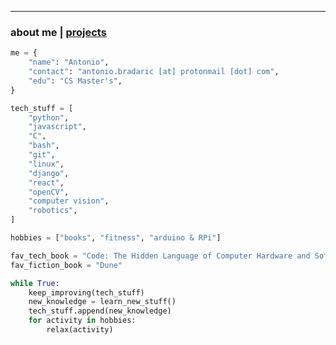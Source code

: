 * * *
### about me   |   [projects](./projects.html)
<!--* * *-->
<!--![Branching](https://i.imgur.com/0Wj2wwf.jpg)-->

```python
me = {
    "name": "Antonio",
    "contact": "antonio.bradaric [at] protonmail [dot] com",
    "edu": "CS Master's",
}

tech_stuff = [
    "python",
    "javascript",
    "C",
    "bash",
    "git",
    "linux",
    "django",
    "react",
    "openCV",
    "computer vision",
    "robotics",
]

hobbies = ["books", "fitness", "arduino & RPi"]

fav_tech_book = "Code: The Hidden Language of Computer Hardware and Software"
fav_fiction_book = "Dune"

while True:
    keep_improving(tech_stuff)
    new_knowledge = learn_new_stuff()
    tech_stuff.append(new_knowledge)
    for activity in hobbies:
        relax(activity)
```
